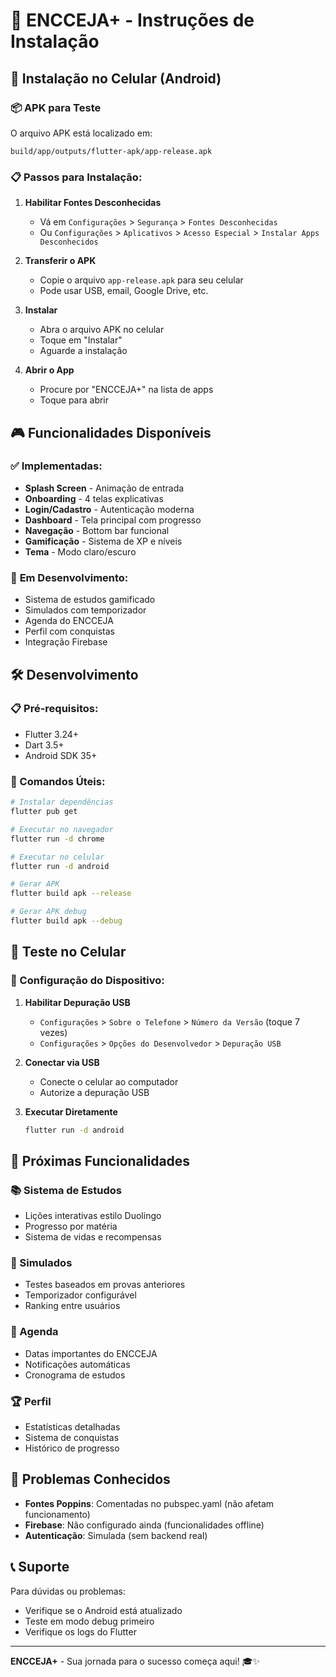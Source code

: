 # 📱 ENCCEJA+ - Instruções de Instalação

## 🚀 Instalação no Celular (Android)

### 📦 APK para Teste
O arquivo APK está localizado em:
```
build/app/outputs/flutter-apk/app-release.apk
```

### 📋 Passos para Instalação:

1. **Habilitar Fontes Desconhecidas**
   - Vá em `Configurações` > `Segurança` > `Fontes Desconhecidas`
   - Ou `Configurações` > `Aplicativos` > `Acesso Especial` > `Instalar Apps Desconhecidos`

2. **Transferir o APK**
   - Copie o arquivo `app-release.apk` para seu celular
   - Pode usar USB, email, Google Drive, etc.

3. **Instalar**
   - Abra o arquivo APK no celular
   - Toque em "Instalar"
   - Aguarde a instalação

4. **Abrir o App**
   - Procure por "ENCCEJA+" na lista de apps
   - Toque para abrir

## 🎮 Funcionalidades Disponíveis

### ✅ **Implementadas:**
- **Splash Screen** - Animação de entrada
- **Onboarding** - 4 telas explicativas
- **Login/Cadastro** - Autenticação moderna
- **Dashboard** - Tela principal com progresso
- **Navegação** - Bottom bar funcional
- **Gamificação** - Sistema de XP e níveis
- **Tema** - Modo claro/escuro

### 🔄 **Em Desenvolvimento:**
- Sistema de estudos gamificado
- Simulados com temporizador
- Agenda do ENCCEJA
- Perfil com conquistas
- Integração Firebase

## 🛠️ Desenvolvimento

### 📋 Pré-requisitos:
- Flutter 3.24+
- Dart 3.5+
- Android SDK 35+

### 🚀 Comandos Úteis:
```bash
# Instalar dependências
flutter pub get

# Executar no navegador
flutter run -d chrome

# Executar no celular
flutter run -d android

# Gerar APK
flutter build apk --release

# Gerar APK debug
flutter build apk --debug
```

## 📱 Teste no Celular

### 🔧 Configuração do Dispositivo:
1. **Habilitar Depuração USB**
   - `Configurações` > `Sobre o Telefone` > `Número da Versão` (toque 7 vezes)
   - `Configurações` > `Opções do Desenvolvedor` > `Depuração USB`

2. **Conectar via USB**
   - Conecte o celular ao computador
   - Autorize a depuração USB

3. **Executar Diretamente**
   ```bash
   flutter run -d android
   ```

## 🎯 Próximas Funcionalidades

### 📚 Sistema de Estudos
- Lições interativas estilo Duolingo
- Progresso por matéria
- Sistema de vidas e recompensas

### 🧠 Simulados
- Testes baseados em provas anteriores
- Temporizador configurável
- Ranking entre usuários

### 📅 Agenda
- Datas importantes do ENCCEJA
- Notificações automáticas
- Cronograma de estudos

### 🏆 Perfil
- Estatísticas detalhadas
- Sistema de conquistas
- Histórico de progresso

## 🐛 Problemas Conhecidos

- **Fontes Poppins**: Comentadas no pubspec.yaml (não afetam funcionamento)
- **Firebase**: Não configurado ainda (funcionalidades offline)
- **Autenticação**: Simulada (sem backend real)

## 📞 Suporte

Para dúvidas ou problemas:
- Verifique se o Android está atualizado
- Teste em modo debug primeiro
- Verifique os logs do Flutter

---

**ENCCEJA+** - Sua jornada para o sucesso começa aqui! 🎓✨
